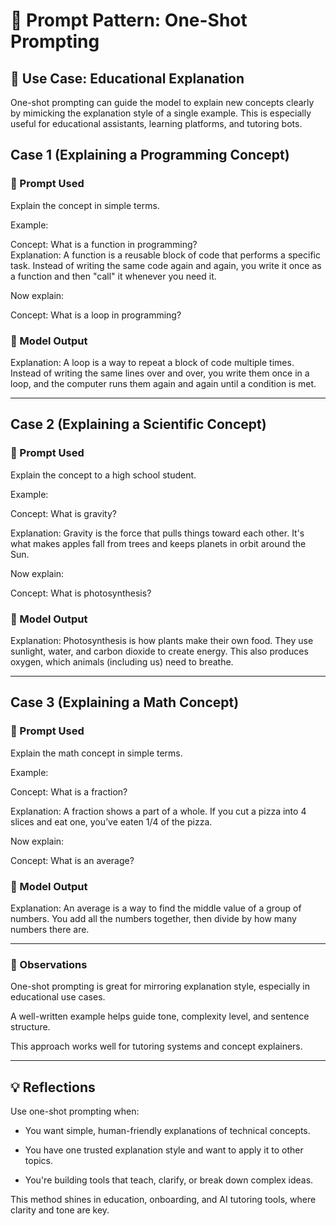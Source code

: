 # 🔁 Prompt Pattern: One-Shot Prompting

## 🧪 Use Case: Educational Explanation

One-shot prompting can guide the model to explain new concepts clearly by mimicking the explanation style of a single example. This is especially useful for educational assistants, learning platforms, and tutoring bots.

## Case 1 (Explaining a Programming Concept)

### 📝 Prompt Used

Explain the concept in simple terms.

Example:

Concept: What is a function in programming?  
Explanation: A function is a reusable block of code that performs a specific task. Instead of writing the same code again and again, you write it once as a function and then "call" it whenever you need it.

Now explain:

Concept: What is a loop in programming?

### 🤖 Model Output

Explanation: A loop is a way to repeat a block of code multiple times. Instead of writing the same lines over and over, you write them once in a loop, and the computer runs them again and again until a condition is met.

---

## Case 2 (Explaining a Scientific Concept)

### 📝 Prompt Used

Explain the concept to a high school student.

Example:

Concept: What is gravity?

Explanation: Gravity is the force that pulls things toward each other. It's what makes apples fall from trees and keeps planets in orbit around the Sun.

Now explain:

Concept: What is photosynthesis?

### 🤖 Model Output

Explanation: Photosynthesis is how plants make their own food. They use sunlight, water, and carbon dioxide to create energy. This also produces oxygen, which animals (including us) need to breathe.

---

## Case 3 (Explaining a Math Concept)

### 📝 Prompt Used

Explain the math concept in simple terms.

Example:

Concept: What is a fraction?

Explanation: A fraction shows a part of a whole. If you cut a pizza into 4 slices and eat one, you’ve eaten 1/4 of the pizza.

Now explain:

Concept: What is an average?

### 🤖 Model Output

Explanation: An average is a way to find the middle value of a group of numbers. You add all the numbers together, then divide by how many numbers there are.

---

### 🧠 Observations

One-shot prompting is great for mirroring explanation style, especially in educational use cases.

A well-written example helps guide tone, complexity level, and sentence structure.

This approach works well for tutoring systems and concept explainers.

---

## 💡 Reflections

Use one-shot prompting when:

- You want simple, human-friendly explanations of technical concepts.

- You have one trusted explanation style and want to apply it to other topics.

- You're building tools that teach, clarify, or break down complex ideas.

This method shines in education, onboarding, and AI tutoring tools, where clarity and tone are key.